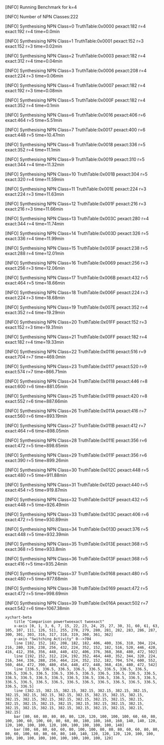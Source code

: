 [INFO] Running Benchmark for k=4

[INFO] Number of NPN Classes:222

[INFO] Synthesising NPN Class=0 TruthTable:0x0000 pexact:182 r=4 exact:192 r=4 time=0.0min 

[INFO] Synthesising NPN Class=1 TruthTable:0x0001 pexact:152 r=3 exact:152 r=3 time=0.02min 

[INFO] Synthesising NPN Class=2 TruthTable:0x0003 pexact:182 r=4 exact:312 r=4 time=0.04min 

[INFO] Synthesising NPN Class=3 TruthTable:0x0006 pexact:208 r=4 exact:224 r=3 time=0.06min 

[INFO] Synthesising NPN Class=4 TruthTable:0x0007 pexact:182 r=4 exact:192 r=3 time=0.08min 

[INFO] Synthesising NPN Class=5 TruthTable:0x000F pexact:182 r=4 exact:352 r=4 time=0.1min 

[INFO] Synthesising NPN Class=6 TruthTable:0x0016 pexact:406 r=6 exact:464 r=5 time=5.51min 

[INFO] Synthesising NPN Class=7 TruthTable:0x0017 pexact:400 r=6 exact:448 r=5 time=10.47min 

[INFO] Synthesising NPN Class=8 TruthTable:0x0018 pexact:336 r=5 exact:352 r=4 time=11.1min 

[INFO] Synthesising NPN Class=9 TruthTable:0x0019 pexact:310 r=5 exact:344 r=4 time=11.32min 

[INFO] Synthesising NPN Class=10 TruthTable:0x001B pexact:304 r=5 exact:320 r=4 time=11.59min 

[INFO] Synthesising NPN Class=11 TruthTable:0x001E pexact:224 r=3 exact:224 r=3 time=11.63min 

[INFO] Synthesising NPN Class=12 TruthTable:0x001F pexact:216 r=3 exact:216 r=3 time=11.66min 

[INFO] Synthesising NPN Class=13 TruthTable:0x003C pexact:280 r=4 exact:344 r=4 time=11.74min 

[INFO] Synthesising NPN Class=14 TruthTable:0x003D pexact:326 r=5 exact:336 r=4 time=11.99min 

[INFO] Synthesising NPN Class=15 TruthTable:0x003F pexact:238 r=5 exact:288 r=4 time=12.01min 

[INFO] Synthesising NPN Class=16 TruthTable:0x0069 pexact:256 r=3 exact:256 r=3 time=12.06min 

[INFO] Synthesising NPN Class=17 TruthTable:0x006B pexact:432 r=5 exact:464 r=5 time=18.66min 

[INFO] Synthesising NPN Class=18 TruthTable:0x006F pexact:224 r=3 exact:224 r=3 time=18.68min 

[INFO] Synthesising NPN Class=19 TruthTable:0x007E pexact:352 r=4 exact:352 r=4 time=19.29min 

[INFO] Synthesising NPN Class=20 TruthTable:0x01FF pexact:152 r=3 exact:152 r=3 time=19.31min 

[INFO] Synthesising NPN Class=21 TruthTable:0x00FF pexact:182 r=4 exact:182 r=4 time=19.33min 

[INFO] Synthesising NPN Class=22 TruthTable:0x0116 pexact:516 r=9 exact:704 r=7 time=469.0min 

[INFO] Synthesising NPN Class=23 TruthTable:0x0117 pexact:520 r=9 exact:574 r=7 time=866.71min 

[INFO] Synthesising NPN Class=24 TruthTable:0x0118 pexact:446 r=8 exact:600 r=6 time=881.05min 

[INFO] Synthesising NPN Class=25 TruthTable:0x0119 pexact:420 r=8 exact:552 r=6 time=887.66min 

[INFO] Synthesising NPN Class=26 TruthTable:0x011A pexact:416 r=7 exact:560 r=6 time=893.19min 

[INFO] Synthesising NPN Class=27 TruthTable:0x011B pexact:412 r=7 exact:464 r=6 time=898.05min 

[INFO] Synthesising NPN Class=28 TruthTable:0x011E pexact:356 r=6 exact:472 r=5 time=898.65min 

[INFO] Synthesising NPN Class=29 TruthTable:0x011F pexact:356 r=6 exact:390 r=5 time=899.26min 

[INFO] Synthesising NPN Class=30 TruthTable:0x012C pexact:448 r=5 exact:480 r=5 time=911.88min 

[INFO] Synthesising NPN Class=31 TruthTable:0x012D pexact:440 r=5 exact:454 r=5 time=919.87min 

[INFO] Synthesising NPN Class=32 TruthTable:0x012F pexact:432 r=5 exact:448 r=5 time=926.49min 

[INFO] Synthesising NPN Class=33 TruthTable:0x013C pexact:406 r=6 exact:472 r=5 time=930.89min 

[INFO] Synthesising NPN Class=34 TruthTable:0x013D pexact:376 r=5 exact:448 r=5 time=932.39min 

[INFO] Synthesising NPN Class=35 TruthTable:0x013E pexact:368 r=5 exact:368 r=5 time=933.8min 

[INFO] Synthesising NPN Class=36 TruthTable:0x013F pexact:368 r=5 exact:416 r=5 time=935.24min 

[INFO] Synthesising NPN Class=37 TruthTable:0x0168 pexact:480 r=5 exact:480 r=5 time=977.68min 

[INFO] Synthesising NPN Class=38 TruthTable:0x0169 pexact:472 r=5 exact:472 r=5 time=998.69min 

[INFO] Synthesising NPN Class=39 TruthTable:0x016A pexact:502 r=7 exact:542 r=6 time=1067.38min 

```mermaid
xychart-beta
    title "Comparison powertwoexact twoexact"
    x-axis [0, 1, 3, 6, 7, 15, 22, 23, 24, 25, 27, 30, 31, 60, 61, 63, 105, 107, 111, 126, 511, 255, 278, 279, 280, 281, 282, 283, 286, 287, 300, 301, 303, 316, 317, 318, 319, 360, 361, 362]
    y-axis "Switching Activity" 0-->704
    line [182, 152, 182, 208, 182, 182, 406, 400, 336, 310, 304, 224, 216, 280, 326, 238, 256, 432, 224, 352, 152, 182, 516, 520, 446, 420, 416, 412, 356, 356, 448, 440, 432, 406, 376, 368, 368, 480, 472, 502]
    line [192, 152, 312, 224, 192, 352, 464, 448, 352, 344, 320, 224, 216, 344, 336, 288, 256, 464, 224, 352, 152, 182, 704, 574, 600, 552, 560, 464, 472, 390, 480, 454, 448, 472, 448, 368, 416, 480, 472, 542]
    line [336.5, 336.5, 336.5, 336.5, 336.5, 336.5, 336.5, 336.5, 336.5, 336.5, 336.5, 336.5, 336.5, 336.5, 336.5, 336.5, 336.5, 336.5, 336.5, 336.5, 336.5, 336.5, 336.5, 336.5, 336.5, 336.5, 336.5, 336.5, 336.5, 336.5, 336.5, 336.5, 336.5, 336.5, 336.5, 336.5, 336.5, 336.5, 336.5, 336.5]
    line [382.15, 382.15, 382.15, 382.15, 382.15, 382.15, 382.15, 382.15, 382.15, 382.15, 382.15, 382.15, 382.15, 382.15, 382.15, 382.15, 382.15, 382.15, 382.15, 382.15, 382.15, 382.15, 382.15, 382.15, 382.15, 382.15, 382.15, 382.15, 382.15, 382.15, 382.15, 382.15, 382.15, 382.15, 382.15, 382.15, 382.15, 382.15, 382.15, 382.15]
    bar [80, 60, 80, 80, 80, 80, 120, 120, 100, 100, 100, 60, 60, 80, 100, 100, 60, 100, 60, 80, 60, 80, 180, 180, 160, 160, 140, 140, 120, 120, 100, 100, 100, 120, 100, 100, 100, 100, 100, 140]
    bar [80, 60, 80, 60, 60, 80, 100, 100, 80, 80, 80, 60, 60, 80, 80, 80, 60, 100, 60, 80, 60, 80, 140, 140, 120, 120, 120, 120, 100, 100, 100, 100, 100, 100, 100, 100, 100, 100, 100, 120]
```

